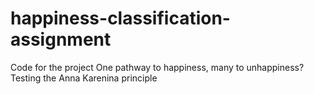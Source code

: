 # happiness-classification-assignment
Code for the project One pathway to happiness, many to unhappiness? Testing the Anna Karenina principle
